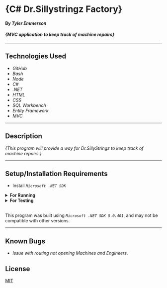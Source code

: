 # {C# Dr.Sillystringz Factory}

#### By _**Tyler Emmerson**_  

#### _{MVC application to keep track of machine repairs}_  

---
## Technologies Used

* _GitHub_
* _Bash_
* _Node_
* _C#_
* _.NET_
* _HTML_
* _CSS_
* _SQL Workbench_
* _Entity Framework_
* _MVC_

---
## Description

_{This program will provide a way for Dr.SillyStringz to keep track of machine repairs.}_

---
## Setup/Installation Requirements

* Install *`Microsoft .NET SDK`*
<details>
<summary><strong>For Running</strong></summary>
Navigate to  
    <pre>Dr.SillyStringz_Solution
    ├── <strong>Factory</strong></pre>
    └── Pierre.Tests
    
 Run ```$ dotnet install``` in the console 
 Run ```$ dotnet run``` in the console
 
</details>

<details>
<summary><strong>For Testing</strong></summary>
Navigate to  
    <pre>Dr.SillyStringz_Solution
    ├── Factory
    └── <strong>Factory.Tests</strong></pre>

Run ```$ dotnet test``` in the console

</details>
<br>

This program was built using *`Microsoft .NET SDK 5.0.401`*, and may not be compatible with other versions.

---
## Known Bugs

* _Issue with routing not opening Machines and Engineers._

## License

[MIT](/LICENSE)

